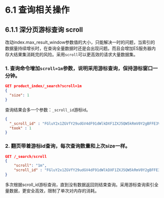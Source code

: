 # 6.1 查询相关操作

## 6.1.1 深分页游标查询 scroll

改动index.max_result_window参数值的大小，只能解决一时的问题，当索引的数据量持续增长时，在查询全量数据时还是会出现问题。而且会增加ES服务器内存大结果集消耗完的风险。采用`scroll`可以更高效的请求大量数据集。

### 1. 查询命令增加`scroll=1m`参数，说明采用游标查询，保持游标窗口一分钟。

```json
GET product_index/_search?scroll=1m
{
  "size": 1
}
```
查询结果会多一个参数：`_scroll_id`游标id。
```json
{
  "_scroll_id" : "FGluY2x1ZGVfY29udGV4dF91dWlkDXF1ZXJ5QW5kRmV0Y2gBFFE3VXkyNHNCcnhYTHFjTnZBamU1AAAAAAAB-ZQWQkc5RkdrNFBUSldMenoxX3oxd2d2dw==",
  "took" : 1
}
```

### 2. 翻页带着游标id查询，每次查询数量和上次size一样。
```json
GET /_search/scroll
{
    "scroll": "1m", 
    "scroll_id" : "FGluY2x1ZGVfY29udGV4dF91dWlkDXF1ZXJ5QW5kRmV0Y2gBFFE3VXkyNHNCcnhYTHFjTnZBamU1AAAAAAAB-ZQWQkc5RkdrNFBUSldMenoxX3oxd2d2dw=="
}
```
多次根据scroll_id游标查询，直到没有数据返回则结束查询。采用游标查询索引全量数据，更安全高效，限制了单次对内存的消耗。